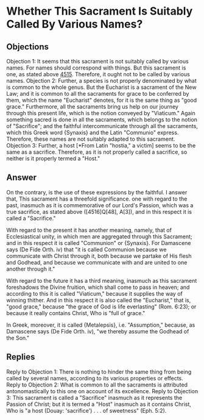 # Whether This Sacrament Is Suitably Called By Various Names?
## Objections
Objection 1: It seems that this sacrament is not suitably called by various names. For names should correspond with things. But this sacrament is one, as stated above [4515](A[2]). Therefore, it ought not to be called by various names.
Objection 2: Further, a species is not properly denominated by what is common to the whole genus. But the Eucharist is a sacrament of the New Law; and it is common to all the sacraments for grace to be conferred by them, which the name "Eucharist" denotes, for it is the same thing as "good grace." Furthermore, all the sacraments bring us help on our journey through this present life, which is the notion conveyed by "Viaticum." Again something sacred is done in all the sacraments, which belongs to the notion of "Sacrifice"; and the faithful intercommunicate through all the sacraments, which this Greek word {Synaxis} and the Latin "Communio" express. Therefore, these names are not suitably adapted to this sacrament.
Objection 3: Further, a host [*From Latin "hostia," a victim] seems to be the same as a sacrifice. Therefore, as it is not properly called a sacrifice, so neither is it properly termed a "Host."
## Answer
On the contrary, is the use of these expressions by the faithful.
I answer that, This sacrament has a threefold significance. one with regard to the past, inasmuch as it is commemorative of our Lord's Passion, which was a true sacrifice, as stated above ([4516]Q[48], A[3]), and in this respect it is called a "Sacrifice."

With regard to the present it has another meaning, namely, that of Ecclesiastical unity, in which men are aggregated through this Sacrament; and in this respect it is called "Communion" or {Synaxis}. For Damascene says (De Fide Orth. iv) that "it is called Communion because we communicate with Christ through it, both because we partake of His flesh and Godhead, and because we communicate with and are united to one another through it."

With regard to the future it has a third meaning, inasmuch as this sacrament foreshadows the Divine fruition, which shall come to pass in heaven; and according to this it is called "Viaticum," because it supplies the way of winning thither. And in this respect it is also called the "Eucharist," that is, "good grace," because "the grace of God is life everlasting" (Rom. 6:23); or because it really contains Christ, Who is "full of grace."

In Greek, moreover, it is called {Metalepsis}, i.e. "Assumption," because, as Damascene says (De Fide Orth. iv), "we thereby assume the Godhead of the Son."
## Replies
Reply to Objection 1: There is nothing to hinder the same thing from being called by several names, according to its various properties or effects.
Reply to Objection 2: What is common to all the sacraments is attributed antonomastically to this one on account of its excellence.
Reply to Objection 3: This sacrament is called a "Sacrifice" inasmuch as it represents the Passion of Christ; but it is termed a "Host" inasmuch as it contains Christ, Who is "a host (Douay: 'sacrifice') . . . of sweetness" (Eph. 5:2).